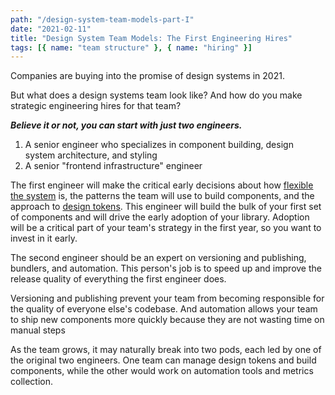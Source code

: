 ```yaml
---
path: "/design-system-team-models-part-I"
date: "2021-02-11"
title: "Design System Team Models: The First Engineering Hires"
tags: [{ name: "team structure" }, { name: "hiring" }]
---
```


Companies are buying into the promise of design systems in 2021.

But what does a design systems team look like? And how do you make strategic engineering hires for that team?

**_Believe it or not, you can start with just two engineers._**

1. A senior engineer who specializes in component building, design system architecture, and styling
2. A senior "frontend infrastructure" engineer

The first engineer will make the critical early decisions about how [flexible the system](/progressive-disclosure-of-complexity) is, the patterns the team will use to build components, and the approach to [design tokens](/design-tokens). This engineer will build the bulk of your first set of components and will drive the early adoption of your library. Adoption will be a critical part of your team's strategy in the first year, so you want to invest in it early.

The second engineer should be an expert on versioning and publishing, bundlers, and automation. This person's job is to speed up and improve the release quality of everything the first engineer does.

Versioning and publishing prevent your team from becoming responsible for the quality of everyone else's codebase. And automation allows your team to ship new components more quickly because they are not wasting time on manual steps

As the team grows, it may naturally break into two pods, each led by one of the original two engineers. One team can manage design tokens and build components, while the other would work on automation tools and metrics collection.
